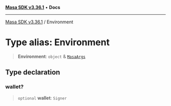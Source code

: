 [**Masa SDK v3.36.1**](../README.md) • **Docs**

***

[Masa SDK v3.36.1](../globals.md) / Environment

# Type alias: Environment

> **Environment**: `object` & [`MasaArgs`](../interfaces/MasaArgs.md)

## Type declaration

### wallet?

> `optional` **wallet**: `Signer`
